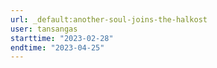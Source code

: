 ```yaml
---
url: _default:another-soul-joins-the-halkost
user: tansangas
starttime: "2023-02-28"
endtime: "2023-04-25"
---
```

<reserve />